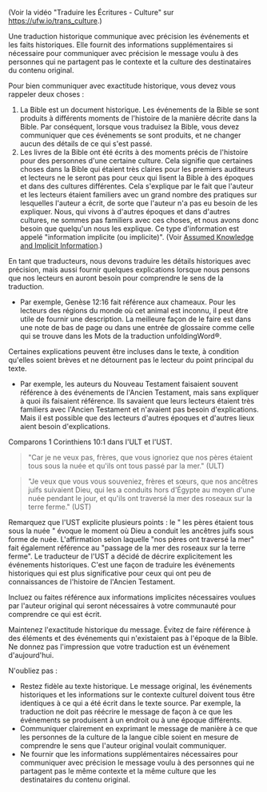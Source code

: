 (Voir la vidéo "Traduire les Écritures - Culture" sur https://ufw.io/trans_culture.)

 Une traduction historique communique avec précision les événements et les faits historiques. Elle fournit des informations supplémentaires si nécessaire pour communiquer avec précision le message voulu à des personnes qui ne partagent pas le contexte et la culture des destinataires du contenu original.

Pour bien communiquer avec exactitude historique, vous devez vous rappeler deux choses :

1. La Bible est un document historique. Les événements de la Bible se sont produits à différents moments de l'histoire de la manière décrite dans la Bible. Par conséquent, lorsque vous traduisez la Bible, vous devez communiquer que ces événements se sont produits, et ne changer aucun des détails de ce qui s'est passé.
2. Les livres de la Bible ont été écrits à des moments précis de l'histoire pour des personnes d'une certaine culture. Cela signifie que certaines choses dans la Bible qui étaient très claires pour les premiers auditeurs et lecteurs ne le seront pas pour ceux qui lisent la Bible à des époques et dans des cultures différentes. Cela s'explique par le fait que l'auteur et les lecteurs étaient familiers avec un grand nombre des pratiques sur lesquelles l'auteur a écrit, de sorte que l'auteur n'a pas eu besoin de les expliquer. Nous, qui vivons à d'autres époques et dans d'autres cultures, ne sommes pas familiers avec ces choses, et nous avons donc besoin que quelqu'un nous les explique. Ce type d'information est appelé "information implicite (ou implicite)". (Voir [Assumed Knowledge and Implicit Information](../figs-explicit/01.md).)

En tant que traducteurs, nous devons traduire les détails historiques avec précision, mais aussi fournir quelques explications lorsque nous pensons que nos lecteurs en auront besoin pour comprendre le sens de la traduction.

* Par exemple, Genèse 12:16 fait référence aux chameaux. Pour les lecteurs des régions du monde où cet animal est inconnu, il peut être utile de fournir une description. La meilleure façon de le faire est dans une note de bas de page ou dans une entrée de glossaire comme celle qui se trouve dans les Mots de la traduction unfoldingWord®.

Certaines explications peuvent être incluses dans le texte, à condition qu'elles soient brèves et ne détournent pas le lecteur du point principal du texte.

* Par exemple, les auteurs du Nouveau Testament faisaient souvent référence à des événements de l'Ancien Testament, mais sans expliquer à quoi ils faisaient référence. Ils savaient que leurs lecteurs étaient très familiers avec l'Ancien Testament et n'avaient pas besoin d'explications. Mais il est possible que des lecteurs d'autres époques et d'autres lieux aient besoin d'explications.

Comparons 1 Corinthiens 10:1 dans l'ULT et l'UST.

> "Car je ne veux pas, frères, que vous ignoriez que nos pères étaient tous sous la nuée et qu'ils ont tous passé par la mer." (ULT)

> "Je veux que vous vous souveniez, frères et sœurs, que nos ancêtres juifs suivaient Dieu, qui les a conduits hors d'Égypte au moyen d'une nuée pendant le jour, et qu'ils ont traversé la mer des roseaux sur la terre ferme." (UST)

Remarquez que l'UST explicite plusieurs points : le " les pères étaient tous sous la nuée " évoque le moment où Dieu a conduit les ancêtres juifs sous forme de nuée. L'affirmation selon laquelle "nos pères ont traversé la mer" fait également référence au "passage de la mer des roseaux sur la terre ferme". Le traducteur de l'UST a décidé de décrire explicitement les événements historiques. C'est une façon de traduire les événements historiques qui est plus significative pour ceux qui ont peu de connaissances de l'histoire de l'Ancien Testament.

Incluez ou faites référence aux informations implicites nécessaires voulues par l'auteur original qui seront nécessaires à votre communauté pour comprendre ce qui est écrit.

Maintenez l'exactitude historique du message. Évitez de faire référence à des éléments et des événements qui n'existaient pas à l'époque de la Bible. Ne donnez pas l'impression que votre traduction est un événement d'aujourd'hui.

N'oubliez pas :

* Restez fidèle au texte historique. Le message original, les événements historiques et les informations sur le contexte culturel doivent tous être identiques à ce qui a été écrit dans le texte source. Par exemple, la traduction ne doit pas réécrire le message de façon à ce que les événements se produisent à un endroit ou à une époque différents.
* Communiquer clairement en exprimant le message de manière à ce que les personnes de la culture de la langue cible soient en mesure de comprendre le sens que l'auteur original voulait communiquer.
* Ne fournir que les informations supplémentaires nécessaires pour communiquer avec précision le message voulu à des personnes qui ne partagent pas le même contexte et la même culture que les destinataires du contenu original.
